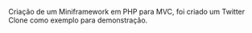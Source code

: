 Criação de um Miniframework em PHP para MVC, foi criado um Twitter Clone como exemplo para demonstração.
